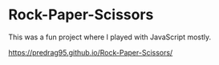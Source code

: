 # Rock-Paper-Scissors


This was a fun project where I played with JavaScript mostly.


https://predrag95.github.io/Rock-Paper-Scissors/
